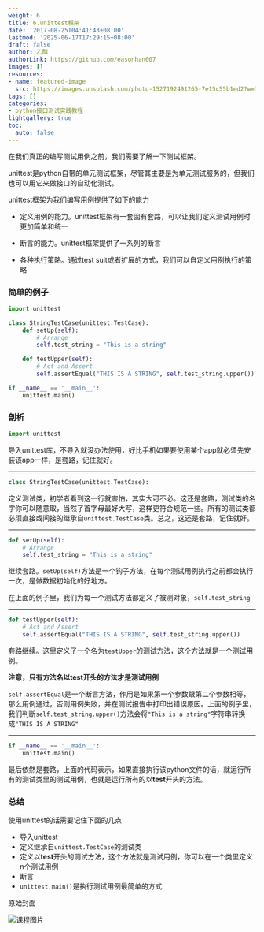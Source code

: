 ```yaml
---
weight: 6
title: 6.unittest框架
date: '2017-08-25T04:41:43+08:00'
lastmod: '2025-06-17T17:29:15+08:00'
draft: false
author: 乙醇
authorLink: https://github.com/easonhan007
images: []
resources:
- name: featured-image
  src: https://images.unsplash.com/photo-1527192491265-7e15c55b1ed2?w=300
tags: []
categories:
- python接口测试实践教程
lightgallery: true
toc:
  auto: false
---
```




在我们真正的编写测试用例之前，我们需要了解一下测试框架。

unittest是python自带的单元测试框架，尽管其主要是为单元测试服务的，但我们也可以用它来做接口的自动化测试。

unittest框架为我们编写用例提供了如下的能力

* 定义用例的能力。unittest框架有一套固有套路，可以让我们定义测试用例时更加简单和统一

* 断言的能力。unittest框架提供了一系列的断言

* 各种执行策略。通过test suit或者扩展的方式，我们可以自定义用例执行的策略

### 简单的例子

```python
import unittest

class StringTestCase(unittest.TestCase):
    def setUp(self):
        # Arrange
        self.test_string = "This is a string"

    def testUpper(self):
        # Act and Assert
        self.assertEqual("THIS IS A STRING", self.test_string.upper())

if __name__ == '__main__':
    unittest.main()

```

### 剖析

```python
import unittest
```

导入unittest库，不导入就没办法使用，好比手机如果要使用某个app就必须先安装该app一样，是套路，记住就好。

------------

```python
class StringTestCase(unittest.TestCase):
```

定义测试类，初学者看到这一行就害怕，其实大可不必。这还是套路，测试类的名字你可以随意取，当然了首字母最好大写，这样更符合规范一些。所有的测试类都必须直接或间接的继承自```unittest.TestCase```类。总之，这还是套路，记住就好。

------------

```python
def setUp(self):
    # Arrange
    self.test_string = "This is a string"
```

继续套路。```setUp(self)```方法是一个钩子方法，在每个测试用例执行之前都会执行一次，是做数据初始化的好地方。

在上面的例子里，我们为每一个测试方法都定义了被测对象，```self.test_string```

------------

```python
def testUpper(self):
    # Act and Assert
    self.assertEqual("THIS IS A STRING", self.test_string.upper())
```

套路继续。这里定义了一个名为```testUpper```的测试方法，这个方法就是一个测试用例。

**注意，只有方法名以test开头的方法才是测试用例**

```self.assertEqual```是一个断言方法，作用是如果第一个参数跟第二个参数相等，那么用例通过，否则用例失败，并在测试报告中打印出错误原因。上面的例子里，我们判断```self.test_string.upper()```方法会将```"This is a string"```字符串转换成```"THIS IS A STRING"```

------------


```python
if __name__ == '__main__':
    unittest.main()
```

最后依然是套路，上面的代码表示，如果直接执行该python文件的话，就运行所有的测试类里的测试用例，也就是运行所有的以**test**开头的方法。

### 总结

使用unittest的话需要记住下面的几点

* 导入unittest
* 定义继承自```unittest.TestCase```的测试类
* 定义以**test**开头的测试方法，这个方法就是测试用例，你可以在一个类里定义n个测试用例
* 断言
* ```unittest.main()```是执行测试用例最简单的方式




原始封面

![课程图片](https://images.unsplash.com/photo-1527192491265-7e15c55b1ed2?w=300)

